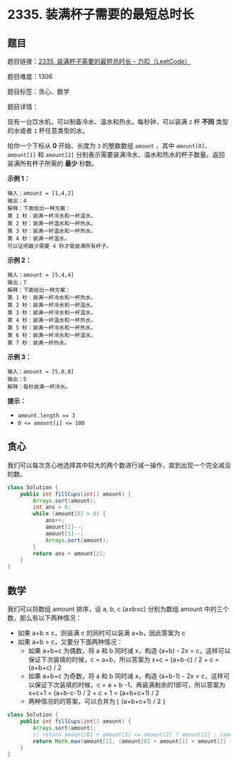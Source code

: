# 2335. 装满杯子需要的最短总时长

## 题目

题目链接：[2335. 装满杯子需要的最短总时长 - 力扣（LeetCode）](https://leetcode.cn/problems/minimum-amount-of-time-to-fill-cups/description/)

题目难度：1306

题目标签：贪心、数学

题目详情：

现有一台饮水机，可以制备冷水、温水和热水。每秒钟，可以装满 `2` 杯 **不同** 类型的水或者 `1` 杯任意类型的水。

给你一个下标从 **0** 开始、长度为 `3` 的整数数组 `amount` ，其中 `amount[0]`、`amount[1]` 和 `amount[2]` 分别表示需要装满冷水、温水和热水的杯子数量。返回装满所有杯子所需的 **最少** 秒数。

**示例 1：**

```
输入：amount = [1,4,2]
输出：4
解释：下面给出一种方案：
第 1 秒：装满一杯冷水和一杯温水。
第 2 秒：装满一杯温水和一杯热水。
第 3 秒：装满一杯温水和一杯热水。
第 4 秒：装满一杯温水。
可以证明最少需要 4 秒才能装满所有杯子。
```

**示例 2：**

```
输入：amount = [5,4,4]
输出：7
解释：下面给出一种方案：
第 1 秒：装满一杯冷水和一杯热水。
第 2 秒：装满一杯冷水和一杯温水。
第 3 秒：装满一杯冷水和一杯温水。
第 4 秒：装满一杯温水和一杯热水。
第 5 秒：装满一杯冷水和一杯热水。
第 6 秒：装满一杯冷水和一杯温水。
第 7 秒：装满一杯热水。
```

**示例 3：**

```
输入：amount = [5,0,0]
输出：5
解释：每秒装满一杯冷水。
```

**提示：**

- `amount.length == 3`
- `0 <= amount[i] <= 100`



## 贪心

我们可以每次贪心地选择其中较大的两个数进行减一操作，直到出现一个完全减没的数。

``` java
class Solution {
    public int fillCups(int[] amount) {
        Arrays.sort(amount);
        int ans = 0;
        while (amount[0] > 0) {
            ans++;
            amount[2]--;
            amount[1]--;
            Arrays.sort(amount);
        }
        return ans + amount[2];
    }
}
```



## 数学

我们可以将数组 amount 排序，设 a, b, c (a≤b≤c) 分别为数组 amount 中的三个数，那么有以下两种情况：

- 如果 a+b ≤ c，则装满 c 的同时可以装满 a+b，因此答案为 c
- 如果 a+b > c，又要分下面两种情况：
  - 如果 a+b+c 为偶数，将 a 和 b 同时减 x，构造 (a+b) - 2x = c，这样可以保证下次装填的时候，c = a+b，所以答案为 x+c = (a+b-c) / 2 + c = (a+b+c) / 2
  - 如果 a+b+c 为奇数，将 a 和 b 同时减 x，构造 (a+b-1) - 2x = c，这样可以保证下次装填的时候，c = a + b -1，再装满剩余的1即可，所以答案为 x+c+1 = (a+b-c-1) / 2 + c + 1 = (a+b+c+1) / 2
  - 两种情况的的答案，可以合并为 ⌊ (a+b+c+1) / 2 ⌋

``` java
class Solution {
    public int fillCups(int[] amount) {
        Arrays.sort(amount);
		// return amount[0] + amount[1] <= amount[2] ? amount[2] : (amount[0] + amount[1] + amount[2] + 1) / 2;
        return Math.max(amount[2], (amount[0] + amount[1] + amount[2] + 1) / 2);
    }
}
```

